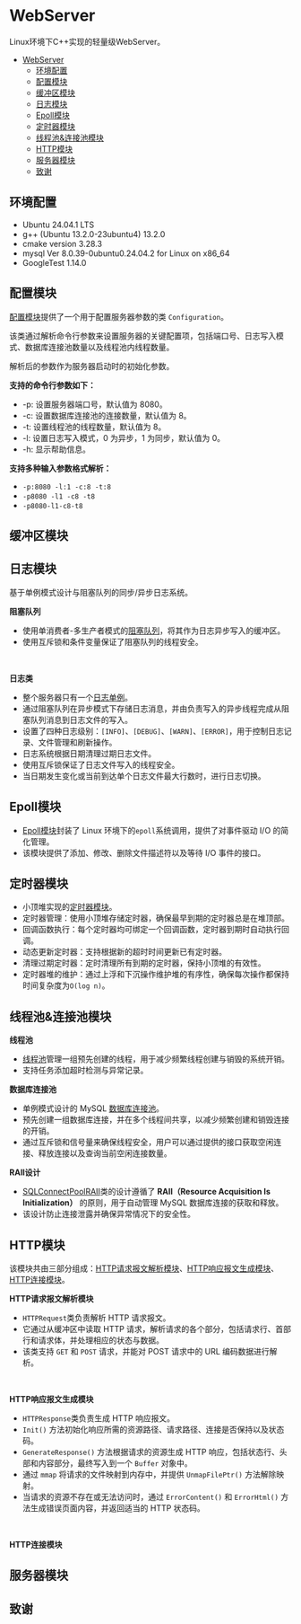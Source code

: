# WebServer

Linux环境下C++实现的轻量级WebServer。

- [WebServer](#webserver)
  - [环境配置](#环境配置)
  - [配置模块](#配置模块)
  - [缓冲区模块](#缓冲区模块)
  - [日志模块](#日志模块)
  - [Epoll模块](#epoll模块)
  - [定时器模块](#定时器模块)
  - [线程池\&连接池模块](#线程池连接池模块)
  - [HTTP模块](#http模块)
  - [服务器模块](#服务器模块)
  - [致谢](#致谢)

## 环境配置

- Ubuntu 24.04.1 LTS
- g++ (Ubuntu 13.2.0-23ubuntu4) 13.2.0
- cmake version 3.28.3
- mysql Ver 8.0.39-0ubuntu0.24.04.2 for Linux on x86_64
- GoogleTest 1.14.0

## 配置模块

[配置模块](/src/config/)提供了一个用于配置服务器参数的类 `Configuration`。

该类通过解析命令行参数来设置服务器的关键配置项，包括端口号、日志写入模式、数据库连接池数量以及线程池内线程数量。

解析后的参数作为服务器启动时的初始化参数。

**支持的命令行参数如下：**

- -p: 设置服务器端口号，默认值为 8080。
- -c: 设置数据库连接池的连接数量，默认值为 8。
- -t: 设置线程池的线程数量，默认值为 8。
- -l: 设置日志写入模式，0 为异步，1 为同步，默认值为 0。
- -h: 显示帮助信息。

**支持多种输入参数格式解析：**

- `-p:8080 -l:1 -c:8 -t:8`
- `-p8080 -l1 -c8 -t8`
- `-p8080-l1-c8-t8`

## 缓冲区模块



## 日志模块

基于单例模式设计与阻塞队列的同步/异步日志系统。

**阻塞队列**

- 使用单消费者-多生产者模式的[阻塞队列](src/log/block_queue.h)，将其作为日志异步写入的缓冲区。
- 使用互斥锁和条件变量保证了阻塞队列的线程安全。

<br>

**日志类**

- 整个服务器只有一个[日志单例](/src/log/log.h)。
- 通过阻塞队列在异步模式下存储日志消息，并由负责写入的异步线程完成从阻塞队列消息到日志文件的写入。
- 设置了四种日志级别：`[INFO]`、`[DEBUG]`、`[WARN]`、`[ERROR]`，用于控制日志记录、文件管理和刷新操作。
- 日志系统根据日期清理过期日志文件。
- 使用互斥锁保证了日志文件写入的线程安全。
- 当日期发生变化或当前到达单个日志文件最大行数时，进行日志切换。

## Epoll模块

- [Epoll模块](/src//epoll/epoll.h)封装了 Linux 环境下的`epoll`系统调用，提供了对事件驱动 I/O 的简化管理。
- 该模块提供了添加、修改、删除文件描述符以及等待 I/O 事件的接口。


## 定时器模块

- 小顶堆实现的[定时器模块](/src/timer/time.h)。
- 定时器管理：使用小顶堆存储定时器，确保最早到期的定时器总是在堆顶部。
- 回调函数执行：每个定时器均可绑定一个回调函数，定时器到期时自动执行回调。
- 动态更新定时器：支持根据新的超时时间更新已有定时器。
- 清理过期定时器：定时清理所有到期的定时器，保持小顶堆的有效性。
- 定时器堆的维护：通过上浮和下沉操作维护堆的有序性，确保每次操作都保持时间复杂度为`O(log n)`。

## 线程池&连接池模块

**线程池**

- [线程池](/src/pool/thread_pool.h)管理一组预先创建的线程，用于减少频繁线程创建与销毁的系统开销。
- 支持任务添加超时检测与异常记录。

**数据库连接池**

- 单例模式设计的 MySQL [数据库连接池](/src/pool/db_connect_pool.h)。
- 预先创建一组数据库连接，并在多个线程间共享，以减少频繁创建和销毁连接的开销。
- 通过互斥锁和信号量来确保线程安全，用户可以通过提供的接口获取空闲连接、释放连接以及查询当前空闲连接数量。

**RAII设计**

- [SQLConnectPoolRAII](/src//pool/db_connect_pool_RAII.h)类的设计遵循了 **RAII（Resource Acquisition Is Initialization）** 的原则，用于自动管理 MySQL 数据库连接的获取和释放。
- 该设计防止连接泄露并确保异常情况下的安全性。





## HTTP模块

该模块共由三部分组成：[HTTP请求报文解析模块](/src/http/http_request.h)、[HTTP响应报文生成模块](/src/http/http_response.h)、[HTTP连接模块](/src/http/http_connect.h)。

**HTTP请求报文解析模块**

- `HTTPRequest`类负责解析 HTTP 请求报文。
- 它通过从缓冲区中读取 HTTP 请求，解析请求的各个部分，包括请求行、首部行和请求体，并处理相应的状态与数据。
- 该类支持 `GET` 和 `POST` 请求，并能对 POST 请求中的 URL 编码数据进行解析。

<br>

**HTTP响应报文生成模块**

- `HTTPResponse`类负责生成 HTTP 响应报文。
- `Init()` 方法初始化响应所需的资源路径、请求路径、连接是否保持以及状态码。
- `GenerateResponse()` 方法根据请求的资源生成 HTTP 响应，包括状态行、头部和内容部分，最终写入到一个 `Buffer` 对象中。
- 通过 `mmap` 将请求的文件映射到内存中，并提供 `UnmapFilePtr()` 方法解除映射。
- 当请求的资源不存在或无法访问时，通过 `ErrorContent()` 和 `ErrorHtml()` 方法生成错误页面内容，并返回适当的 HTTP 状态码。

<br>

**HTTP连接模块**





## 服务器模块

## 致谢
